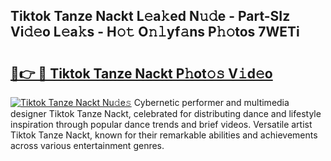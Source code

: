 ## Tiktok Tanze Nackt L𝚎a𝚔ed N𝚞𝚍e - Part-SIz Vi𝚍𝚎o L𝚎a𝚔s - H𝚘𝚝 O𝚗𝚕yf𝚊ns P𝚑𝚘tos 7WETi

# <h2><a href="http://kf3gtk.oniu.top/?m=Tiktok+Tanze+Nackt">🔗👉 🔴 Tiktok Tanze Nackt P𝚑ot𝚘𝚜 V𝚒d𝚎o</a></h2>

[![Tiktok Tanze Nackt Nu𝚍e𝚜](https://i.imgur.com/0qMVB7G.gif)](http://kf3gtk.oniu.top/?m=Tiktok+Tanze+Nackt)
Cybernetic performer and multimedia designer Tiktok Tanze Nackt, celebrated for distributing dance and lifestyle inspiration through popular dance trends and brief videos. Versatile artist Tiktok Tanze Nackt, known for their remarkable abilities and achievements across various entertainment genres.  
